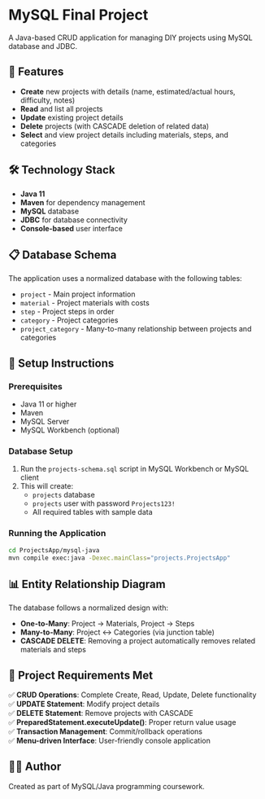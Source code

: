 # MySQL Final Project

A Java-based CRUD application for managing DIY projects using MySQL database and JDBC.

## 🚀 Features

- **Create** new projects with details (name, estimated/actual hours, difficulty, notes)
- **Read** and list all projects
- **Update** existing project details
- **Delete** projects (with CASCADE deletion of related data)
- **Select** and view project details including materials, steps, and categories

## 🛠️ Technology Stack

- **Java 11**
- **Maven** for dependency management
- **MySQL** database
- **JDBC** for database connectivity
- **Console-based** user interface

## 📋 Database Schema

The application uses a normalized database with the following tables:
- `project` - Main project information
- `material` - Project materials with costs
- `step` - Project steps in order
- `category` - Project categories
- `project_category` - Many-to-many relationship between projects and categories

## 🔧 Setup Instructions

### Prerequisites
- Java 11 or higher
- Maven
- MySQL Server
- MySQL Workbench (optional)

### Database Setup
1. Run the `projects-schema.sql` script in MySQL Workbench or MySQL client
2. This will create:
   - `projects` database
   - `projects` user with password `Projects123!`
   - All required tables with sample data

### Running the Application
```bash
cd ProjectsApp/mysql-java
mvn compile exec:java -Dexec.mainClass="projects.ProjectsApp"
```

## 📊 Entity Relationship Diagram

The database follows a normalized design with:
- **One-to-Many**: Project → Materials, Project → Steps
- **Many-to-Many**: Project ↔ Categories (via junction table)
- **CASCADE DELETE**: Removing a project automatically removes related materials and steps

## 🎯 Project Requirements Met

✅ **CRUD Operations**: Complete Create, Read, Update, Delete functionality  
✅ **UPDATE Statement**: Modify project details  
✅ **DELETE Statement**: Remove projects with CASCADE  
✅ **PreparedStatement.executeUpdate()**: Proper return value usage  
✅ **Transaction Management**: Commit/rollback operations  
✅ **Menu-driven Interface**: User-friendly console application  

## 👨‍💻 Author

Created as part of MySQL/Java programming coursework.
